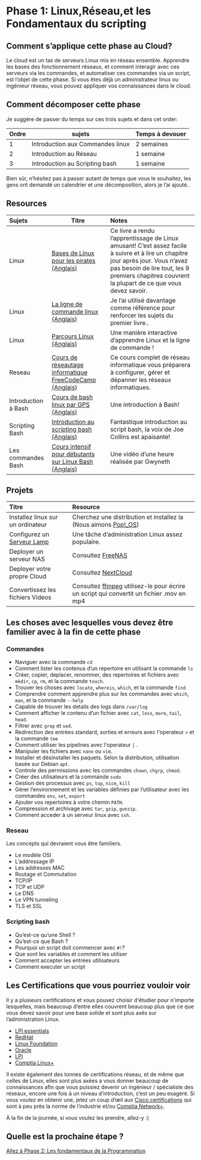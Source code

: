# Phase 1: Linux,Réseau,et les Fondamentaux du scripting 

## Comment s’applique cette phase au Cloud?

Le cloud est un tas de serveurs Linux mis en réseau ensemble. Apprendre les bases des fonctionnement réseaux, et comment interagir avec ces serveurs via les commandes, et automatiser ces commandes via un script, est l’objet de cette phase. Si vous êtes déjà un administrateur linux ou ingénieur réseau, vous pouvez appliquer vos connaissances dans le cloud.

## Comment décomposer cette phase

 Je suggère de passer du temps sur ces trois sujets et dans cet order:

| Ordre |   sujets                        | Temps à devouer | 
|-------|---------------------------------|-------------------|
| 1 | Introduction aux Commandes linux | 2 semaines
| 2 | Introduction au Réseau  | 1 semaine         |
| 3 | Introduction au Scripting bash | 1 semaine           |

Bien sûr, n’hésitez pas à passer autant de temps que vous le souhaitez, les gens ont demandé un calendrier et une décomposition, alors je l’ai ajouté..

## Resources

|   Sujets   | Titre    |  Notes     |
| :------------- | ---------- | :----------- |
|  Linux | [Bases de Linux pour les pirates (Anglais)](https://nostarch.com/linuxbasicsforhackers)   |  Ce livre a rendu l’apprentissage de Linux amusant! C’est assez facile à suivre et à lire un chapitre jour après jour. Vous n’avez pas besoin de lire tout, les 9 premiers chapitres couvrent la plupart de ce que vous devez savoir.  |
| Linux   | [La ligne de commande linux (Anglais)](https://nostarch.com/tlcl2) | Je l’ai utilisé davantage comme référence pour renforcer les sujets du premier livre.. |
| Linux   | [Parcours Linux (Anglais)](https://linuxjourney.com/) | Une manière interactive d’apprendre Linux et la ligne de commande !|
| Reseau  | [Cours de réseautage informatique FreeCodeCamp (Anglais)](https://youtu.be/qiQR5rTSshw) | Ce cours complet de réseau informatique vous préparera à configurer, gérer et dépanner les réseaux informatiques.|
| Introduction à Bash | [Cours de bash linux par GPS (Anglais)](https://youtu.be/qALScO3E61I) | Une introduction à Bash!|
| Scripting Bash   | [Introduction au scripting bash (Anglais)](https://youtu.be/_n5ZegzieSQ) | Fantastique introduction au script bash, la voix de Joe Collins est apaisante!|
| Les commandes Bash | [Cours intensif pour débutants sur Linux Bash (Anglais)](https://youtu.be/qALScO3E61I) | Une vidéo d’une heure réalisée par Gwyneth

## Projets

 Titre  | Resource     |
 :---------- | :----------- |
 Installez linux sur un ordinateur   | Cherchez une distribution et installez la (Nous aimons [Pop!_OS](https://pop.system76.com/)) |
Configurez un [Serveur Lamp](https://en.wikipedia.org/wiki/LAMP_(software_bundle)) | Une tâche d’administration Linux assez populaire. |
 Deployer un serveur NAS | Consultez [FreeNAS](https://www.freenas.org/) |
 Deployer votre propre Cloud | Consultez [NextCloud](https://nextcloud.com/) |
  Convertissez les fichiers Videos | Consultez [ffmpeg](https://ffmpeg.org/ffmpeg.html) utilisez-le pour écrire un script qui convertit un fichier .mov en mp4

## Les choses avec lesquelles vous devez être familier avec à la fin de cette phase

### Commandes

- Naviguer avec la commande `cd`
- Comment lister les contenus d’un repertoire en utilisant la commande `ls`
- Créer, copier, deplacer, renommer, des repertoires et fichiers avec `mkdir`, `cp`, `rm`, et la commande `touch`.
- Trouver les choses avec `locate`, `whereis`, `which`, et la commande `find` 
- Comprendre comment apprendre plus sur les commandes avec `which`, `man`, et la commande `--help`
- Capable de trouver les details des logs dans `/var/log`
- Comment afficher le contenu d’un fichier avec `cat`, `less`, `more`, `tail`, `head`.
- Filtrer avec `grep` et `sed`.
- Redirection des entrées standard, sorties et erreurs avec l'operateur `>`  et la commande `tee`
- Comment utiliser les pipelines avec l'operateur `|` .
- Manipuler les fichiers avec `nano` ou `vim`.
- Installer et désinstaller les paquets. Selon la distribution, utilisation basée sur Debian `apt`.
- Controle des permissions avec les commandes `chown`, `chgrp`, `chmod`.
- Créer des utilisateurs et la commande `sudo`
- Gestion des processus avec `ps`, `top`, `nice`, `kill`
- Gérer l’environnement et les variables définies par l’utilisateur avec les commandes `env`, `set`, `export` 
- Ajouter vos repertoires à votre chemin `PATH`.
- Compression et archivage avec `tar`, `gzip`, `gunzip`.
- Comment acceder à un serveur linux avec `ssh`.

### Reseau

Les concepts qui devraient vous être familiers.

- Le modèle OSI
- L’addressage IP
- Les addresses MAC 
- Routage et Commutation
- TCP/IP
- TCP et UDP
- Le DNS
- Le VPN tunneling
- TLS et SSL

### Scripting bash

- Qu’est-ce qu’une Shell ?
- Qu’est-ce que Bash ?
- Pourquoi un script doit commencer avec `#!`?
- Que sont les variables et comment les utiliser
- Comment accepter les entrées utilisateurs 
- Comment executer un script

## Les Certifications que vous pourriez vouloir voir
Il y a plusieurs certifications et vous pouvez choisir d'étudier pour n'importe lesquelles, mais beaucoup d’entre elles couvrent beaucoup plus que ce que vous devez savoir pour une base solide et sont plus axés sur l’administration Linux.

- [LPI essentials](https://www.lpi.org/our-certifications/linux-essentials-overview)
- [RedHat](https://www.redhat.com/en/services/training-and-certification)
- [Linux Foundation](https://training.linuxfoundation.org/certification-catalog/)
- [Oracle](https://education.oracle.com/oracle-certification-path/pFamily_358)
- [LPI](https://www.lpi.org/)
- [Comptia Linux+](https://www.comptia.org/certifications/linux)

Il existe également des tonnes de certifications réseau, et de même que celles de Linux, elles sont plus axées a vous donner beaucoup de connaissances afin que vous puissiez devenir un ingénieur / spécialiste des réseaux, encore une fois à un niveau d’introduction, c’est un peu exagéré. Si vous voulez en obtenir une, jetez un coup d’œil aux [Cisco certifications](https://www.cisco.com/c/en/us/training-events/training-certifications/certifications.html) qui sont à peu près la norme de l’industrie et/ou [Comptia Network+](https://www.comptia.org/certifications/network).

À la fin de la journée, si vous voulez les prendre, allez-y :)
  
## Quelle est la prochaine étape ?

[Allez à Phase 2: Les fondamentaux de la Programmation ](../phase2/README.md)
